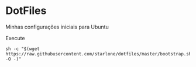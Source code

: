 # DotFiles

Minhas configurações iniciais para Ubuntu

Execute
```
sh -c "$(wget https://raw.githubusercontent.com/starlone/dotfiles/master/bootstrap.sh -O -)"
```

